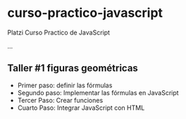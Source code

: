 # curso-practico-javascript
Platzi Curso Practico de JavaScript

...

## Taller #1 figuras geométricas

- Primer paso: definir las fórmulas
- Segundo paso: Implementar las fórmulas en JavaScript
- Tercer Paso: Crear funciones
- Cuarto Paso: Integrar JavaScript con HTML